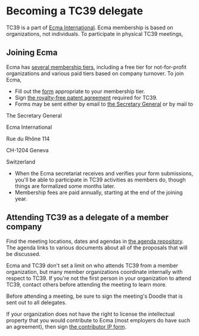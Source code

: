 # Becoming a TC39 delegate

TC39 is a part of [Ecma International](http://www.ecma-international.org/). Ecma membership is based on organizations, not individuals. To participate in physical TC39 meetings, 

## Joining Ecma

Ecma has [several membership tiers](http://www.ecma-international.org/memento/join.htm), including a free tier for not-for-profit organizations and various paid tiers based on company turnover. To join Ecma, 
- Fill out the [form](http://www.ecma-international.org/memento/join.htm) appropriate to your membership tier.
- Sign [the royalty-free patent agreement](https://www.ecma-international.org/memento/TC39-RF-TG.htm) required for TC39.
- Forms may be sent either by email to [the Secretary General](mailto:istvan@ecma-international.org) or by mail to

The Secretary General

Ecma International

Rue du Rhône 114

CH-1204 Geneva

Switzerland

- When the Ecma secretariat receives and verifies your form submissions, you'll be able to participate in TC39 activities as members do, though things are formalized some months later.
- Membership fees are paid annually, starting at the end of the joining year.

## Attending TC39 as a delegate of a member company

Find the meeting locations, dates and agendas in [the agenda repository](https://github.com/tc39/agendas/). The agenda links to various documents about all of the proposals that will be discussed.

Ecma and TC39 don't set a limit on who attends TC39 from a member organization, but many member organizations coordinate internally with respect to TC39. If you're not the first person in your organization to attend TC39, contact others before attending the meeting to learn more.

Before attending a meeting, be sure to sign the meeting's Doodle that is sent out to all delegates.

If your organization does not have the right to license the intellectual property that you would contribute to Ecma (most employers do have such an agreement), then sign [the contributor IP form](https://tc39.github.io/agreements/contributor/).


